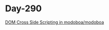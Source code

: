 # Day-290

[DOM Cross Side Scripting in modoboa/modoboa](https://huntr.com/bounties/24835833-3421-412b-bafb-1b7ea3cf60e6/)
